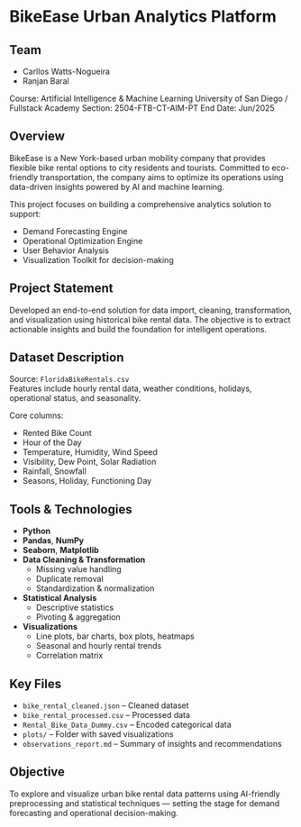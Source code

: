 # BikeEase Urban Analytics Platform

## Team
- Carllos Watts-Nogueira  
- Ranjan Baral  

Course: Artificial Intelligence & Machine Learning
University of San Diego / Fullstack Academy
Section: 2504-FTB-CT-AIM-PT
End Date: Jun/2025

## Overview
BikeEase is a New York-based urban mobility company that provides flexible bike rental options to city residents and tourists. Committed to eco-friendly transportation, the company aims to optimize its operations using data-driven insights powered by AI and machine learning.

This project focuses on building a comprehensive analytics solution to support:
- Demand Forecasting Engine
- Operational Optimization Engine
- User Behavior Analysis
- Visualization Toolkit for decision-making

## Project Statement
Developed an end-to-end solution for data import, cleaning, transformation, and visualization using historical bike rental data. The objective is to extract actionable insights and build the foundation for intelligent operations.

## Dataset Description
Source: `FloridaBikeRentals.csv`  
Features include hourly rental data, weather conditions, holidays, operational status, and seasonality.

Core columns:
- Rented Bike Count
- Hour of the Day
- Temperature, Humidity, Wind Speed
- Visibility, Dew Point, Solar Radiation
- Rainfall, Snowfall
- Seasons, Holiday, Functioning Day

## Tools & Technologies
- **Python**
- **Pandas**, **NumPy**
- **Seaborn**, **Matplotlib**
- **Data Cleaning & Transformation**
  - Missing value handling
  - Duplicate removal
  - Standardization & normalization
- **Statistical Analysis**
  - Descriptive statistics
  - Pivoting & aggregation
- **Visualizations**
  - Line plots, bar charts, box plots, heatmaps
  - Seasonal and hourly rental trends
  - Correlation matrix

## Key Files
- `bike_rental_cleaned.json` – Cleaned dataset  
- `bike_rental_processed.csv` – Processed data  
- `Rental_Bike_Data_Dummy.csv` – Encoded categorical data  
- `plots/` – Folder with saved visualizations  
- `observations_report.md` – Summary of insights and recommendations

## Objective
To explore and visualize urban bike rental data patterns using AI-friendly preprocessing and statistical techniques — setting the stage for demand forecasting and operational decision-making.


